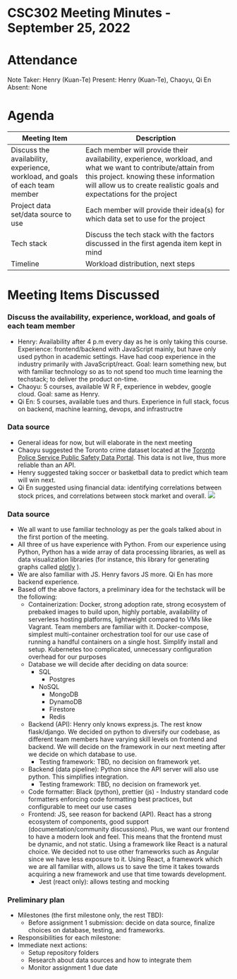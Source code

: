 # CSC302 Meeting Minutes - September 25, 2022

# Attendance

Note Taker: Henry (Kuan-Te)
Present: Henry (Kuan-Te), Chaoyu, Qi En
Absent: None

# Agenda

| Meeting Item                                                                  | Description                                                                                                                                                                                                                    |
| ----------------------------------------------------------------------------- | ------------------------------------------------------------------------------------------------------------------------------------------------------------------------------------------------------------------------------ |
| Discuss the availability, experience, workload, and goals of each team member | Each member will provide their availability, experience, workload, and what we want to contribute/attain from this project. knowing these information will allow us to create realistic goals and expectations for the project |
| Project data set/data source to use                                           | Each member will provide their idea(s) for which data set to use for the project                                                                                                                                               |
| Tech stack                                                                    | Discuss the tech stack with the factors discussed in the first agenda item kept in mind                                                                                                                                        |
| Timeline                                                                      | Workload distribution, next steps                                                                                                                                                                                              |

# Meeting Items Discussed

### Discuss the availability, experience, workload, and goals of each team member

* Henry: Availability after 4 p.m every day as he is only taking this course. Experience: frontend/backend with JavaScript mainly, but have only used python in academic settings. Have had coop experience in the industry primarily with JavaScript/react. Goal: learn something new, but with familiar technology so as to not spend too much time learning the techstack; to deliver the product on-time.
* Chaoyu: 5 courses, available W R F, experience in webdev, google cloud. Goal: same as Henry.
* Qi En: 5 courses, available tues and thurs. Experience in full stack, focus on backend, machine learning, devops, and infrastructre

### Data source

* General ideas for now, but will elaborate in the next meeting
* Chaoyu suggested the Toronto crime dataset located at the [Toronto Police Service Public Safety Data Portal](https://data.torontopolice.on.ca/). This data is not live, thus more reliable than an API.
* Henry suggested taking soccer or basketball data to predict which team will win next.
* Qi En suggested using financial data: identifying correlations between stock prices, and correlations between stock market and overall. 
**![](https://lh5.googleusercontent.com/g72rzAEF5U3ecubnEimrGvdtJSPY2RLzfZvdIiPV6Pvlz9IAe0-ObBflTdmbm1m9SlkyEGoxDsu3j1fmY6FMQ1OKTJlaUQi-F4otLIBB5Ke8Jfw-bkJDGHrmMu1Xe6eSYlTEER1hPW_fo16LrCXFnHIeGkZG02PgYbf8wzEQ5w8b91uX4iaqGk9yog)**

### Data source

* We all want to use familiar technology as per the goals talked about in the first portion of the meeting.</li><li>All three of us have experience with Python. From our experience using Python, Python has a wide array of data processing libraries, as well as data visualization libraries (for instance, this library for generating graphs called [plotly](https://dash.plotly.com/) ).
* We are also familiar with JS. Henry favors JS more. Qi En has more backend experience.
* Based off the above factors, a preliminary idea for the techstack will be the following:
    * Containerization: Docker, strong adoption rate, strong ecosystem of prebaked images to build upon, highly portable, availability of serverless hosting platforms, lightweight compared to VMs like Vagrant. Team members are familiar with it. Docker-compose, simplest multi-container orchestration tool for our use case of running a handful containers on a single host. Simplify install and setup. Kubernetes too complicated, unnecessary configuration overhead for our purposes
    *  Database we will decide after deciding on data source:
        * SQL
            * Postgres
        * NoSQL
             * MongoDB
             * DynamoDB
             * Firestore
             * Redis
    * Backend (API): Henry only knows express.js. The rest know flask/django. We decided on python to diversify our codebase, as different team members have varying skill levels on frontend and backend. We will decide on the framework in our next meeting after we decide on which database to use.
        * Testing framework: TBD, no decision on framework yet.
    * Backend (data pipeline): Python since the API server will also use python. This simplifies integration.
        * Testing framework: TBD, no decision on framework yet.
    * Code formatter: Black (python), prettier (js) - Industry standard code formatters enforcing code formatting best practices, but configurable to meet our use cases
    * Frontend: JS, see reason for backend (API). React has a strong ecosystem of components, good support (documentation/community discussions). Plus, we want our frontend to have a modern look and feel. This means that the frontend must be dynamic, and not static. Using a framework like React is a natural choice. We decided not to use other frameworks such as Angular since we have less exposure to it. Using React, a framework which we are all familiar with, allows us to save the time it takes towards acquiring a new framework and use that time towards development.
        * Jest (react only): allows testing and mocking

### Preliminary plan

* Milestones (the first milestone only, the rest TBD):
    * Before assignment 1 submission: decide on data source, finalize choices on database, testing, and frameworks.
 * Responsibilities for each milestone:
 * Immediate next actions:
     * Setup repository folders
     * Research about data sources and how to integrate them
     * Monitor assignment 1 due date